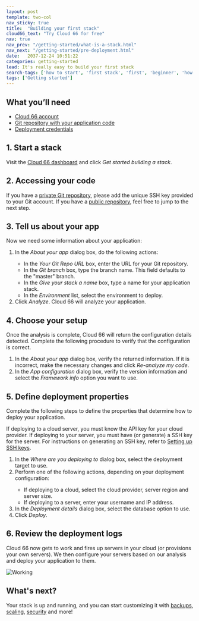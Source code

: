 ```yaml
---
layout: post
template: two-col
nav_sticky: true
title:  "Building your first stack"
cloud66_text: "Try Cloud 66 for free"
nav: true
nav_prev: "/getting-started/what-is-a-stack.html"
nav_next: "/getting-started/pre-deployment.html"
date:   2037-12-24 10:51:22
categories: getting-started
lead: It's really easy to build your first stack
search-tags: ['how to start', 'first stack', 'first', 'beginner', 'how to', 'build a stack', 'access code']
tags: ['Getting started']
---
```


<h2>What you’ll need</h2>

<ul>
	<li><a href="https://app.cloud66.com/users/sign_up" target="_blank">Cloud 66 account</a></li>
	<li><a href="http://help.cloud66.com/how-to/access-your-code.html">Git repository with your application code</a></li>
	<li><a href="/getting-started/supported-clouds.html">Deployment credentials</a></li>
</ul>

## 1. Start a stack
Visit the <a href="https://app.cloud66.com/dashboard" target="_blank">Cloud 66 dashboard</a> and click <i>Get started building a stack</i>.

## 2. Accessing your code
If you have a <a href="/how-to/access-your-code.html">private Git repository</a>, please add the unique SSH key provided to your Git account. If you have a <a href="/how-to/access-your-code.html">public repository</a>, feel free to jump to the next step.

## 3. Tell us about your app
Now we need some information about your application:

<ol>
<li>In the <i>About your app</i> dialog box, do the following actions:</li>

<ul style="margin-bottom:0em">
<li>In the <i>Your Git Repo URL</i> box, enter the URL for your Git repository.</li>
<li>In the <i>Git branch</i> box, type the branch name. This field defaults to the "master" branch.</li>
<li>In the <i>Give your stack a name</i> box, type a name for your application stack.</li>
<li>In the <i>Environment</i> list, select the environment to deploy.</li>
</ul>

<li>Click <i>Analyze</i>. Cloud 66 will analyze your application.</li>
</ol>

## 4. Choose your setup
Once the analysis is complete, Cloud 66 will return the configuration details detected. Complete the following procedure to verify that the configuration is correct.

1. In the <i>About your app</i> dialog box, verify the returned information. If it is incorrect, make the necessary changes and click <i>Re-analyze my code</i>.
2. In the <i>App configuration</i> dialog box, verify the version information and select the <i>Framework info</i> option you want to use.

## 5. Define deployment properties
Complete the following steps to define the properties that determine how to deploy your application.

If deploying to a cloud server, you must know the API key for your cloud provider. If deploying to your server, you must have (or generate) a SSH key for the server. For instructions on generating an SSH key, refer to [Setting up SSH keys](/how-to/ssh-keys.html).

<ol>
<li>In the <i>Where are you deploying to</i> dialog box, select the deployment target to use.</li>
<li>Perform one of the following actions, depending on your deployment configuration:</li>
<ul style="margin-bottom:0em">
<li>If deploying to a cloud, select the cloud provider, server region and server size.</li>
<li>If deploying to a server, enter your username and IP address.</li>
</ul>

<li>In the <i>Deployment details</i> dialog box, select the database option to use.</li>
<li>Click <i>Deploy</i>.</li>
</ol>

## 6. Review the deployment logs
Cloud 66 now gets to work and fires up servers in your cloud (or provisions your own servers). We then configure your servers based on our analysis and deploy your application to them.

![Working](http://cdn.cloud66.com/images/help/first_stack_preparing.png)

## What's next?
Your stack is up and running, and you can start customizing it with [backups](/add-ins/backups.html), [scaling](/stack-features/horizontal-scaling.html), [security](/stack-features/stack-security.html) and more!